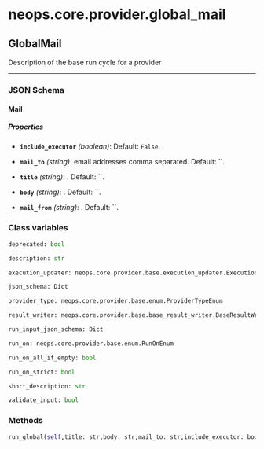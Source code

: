 # neops.core.provider.global_mail
## GlobalMail
Description of the base run cycle for a provider

----------
### JSON Schema
#### Mail


##### Properties


- **`include_executor`** *(boolean)*: Default: `False`.

- **`mail_to`** *(string)*: email addresses comma separated. Default: ``.

- **`title`** *(string)*: . Default: ``.

- **`body`** *(string)*: . Default: ``.

- **`mail_from`** *(string)*: . Default: ``.

### Class variables
```python
deprecated: bool
```
```python
description: str
```
```python
execution_updater: neops.core.provider.base.execution_updater.ExecutionUpdater
```
```python
json_schema: Dict
```
```python
provider_type: neops.core.provider.base.enum.ProviderTypeEnum
```
```python
result_writer: neops.core.provider.base.base_result_writer.BaseResultWriter
```
```python
run_input_json_schema: Dict
```
```python
run_on: neops.core.provider.base.enum.RunOnEnum
```
```python
run_on_all_if_empty: bool
```
```python
run_on_strict: bool
```
```python
short_description: str
```
```python
validate_input: bool
```
### Methods
```python
run_global(self,title: str,body: str,mail_to: str,include_executor: bool,mail_from: str,task_input_kwargs: Any,**kwargs) -> Any
```